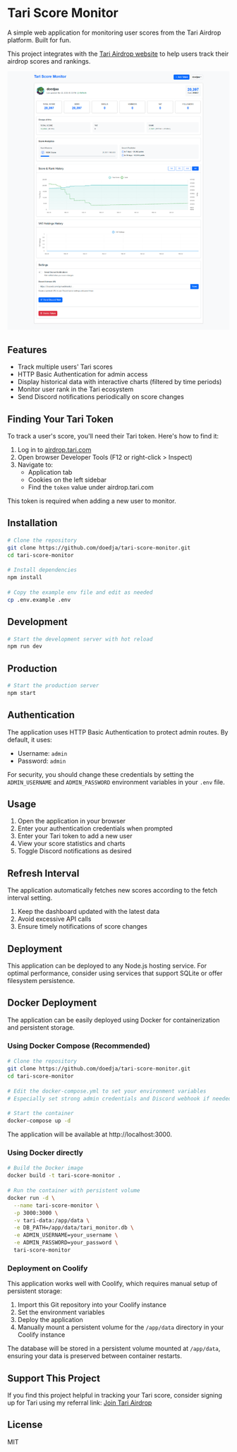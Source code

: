 # Tari Score Monitor

A simple web application for monitoring user scores from the Tari Airdrop platform. Built for fun.

This project integrates with the [Tari Airdrop website](https://airdrop.tari.com) to help users track their airdrop scores and rankings.

![Tari Score Monitor Dashboard](screenshot.png)

## Features

- Track multiple users' Tari scores
- HTTP Basic Authentication for admin access
- Display historical data with interactive charts (filtered by time periods)
- Monitor user rank in the Tari ecosystem
- Send Discord notifications periodically on score changes

## Finding Your Tari Token

To track a user's score, you'll need their Tari token. Here's how to find it:

1. Log in to [airdrop.tari.com](https://airdrop.tari.com)
2. Open browser Developer Tools (F12 or right-click > Inspect)
3. Navigate to:
   - Application tab
   - Cookies on the left sidebar
   - Find the `token` value under airdrop.tari.com

This token is required when adding a new user to monitor.

## Installation

```bash
# Clone the repository
git clone https://github.com/doedja/tari-score-monitor.git
cd tari-score-monitor

# Install dependencies
npm install

# Copy the example env file and edit as needed
cp .env.example .env
```

## Development

```bash
# Start the development server with hot reload
npm run dev
```

## Production

```bash
# Start the production server
npm start
```

## Authentication

The application uses HTTP Basic Authentication to protect admin routes. By default, it uses:

- Username: `admin`
- Password: `admin`

For security, you should change these credentials by setting the `ADMIN_USERNAME` and `ADMIN_PASSWORD` environment variables in your `.env` file.

## Usage

1. Open the application in your browser
2. Enter your authentication credentials when prompted
3. Enter your Tari token to add a new user
4. View your score statistics and charts
5. Toggle Discord notifications as desired

## Refresh Interval

The application automatically fetches new scores according to the fetch interval setting.

1. Keep the dashboard updated with the latest data
2. Avoid excessive API calls
3. Ensure timely notifications of score changes

## Deployment

This application can be deployed to any Node.js hosting service. For optimal performance, consider using services that support SQLite or offer filesystem persistence.

## Docker Deployment

The application can be easily deployed using Docker for containerization and persistent storage.

### Using Docker Compose (Recommended)

```bash
# Clone the repository
git clone https://github.com/doedja/tari-score-monitor.git
cd tari-score-monitor

# Edit the docker-compose.yml to set your environment variables
# Especially set strong admin credentials and Discord webhook if needed

# Start the container
docker-compose up -d
```

The application will be available at http://localhost:3000.

### Using Docker directly

```bash
# Build the Docker image
docker build -t tari-score-monitor .

# Run the container with persistent volume
docker run -d \
  --name tari-score-monitor \
  -p 3000:3000 \
  -v tari-data:/app/data \
  -e DB_PATH=/app/data/tari_monitor.db \
  -e ADMIN_USERNAME=your_username \
  -e ADMIN_PASSWORD=your_password \
  tari-score-monitor
```

### Deployment on Coolify

This application works well with Coolify, which requires manual setup of persistent storage:

1. Import this Git repository into your Coolify instance
2. Set the environment variables
3. Deploy the application
4. Manually mount a persistent volume for the `/app/data` directory in your Coolify instance

The database will be stored in a persistent volume mounted at `/app/data`, ensuring your data is preserved between container restarts.

## Support This Project

If you find this project helpful in tracking your Tari score, consider signing up for Tari using my referral link:
[Join Tari Airdrop](https://airdrop.tari.com/?referral=PCoBxp2zAM)

## License

MIT 
